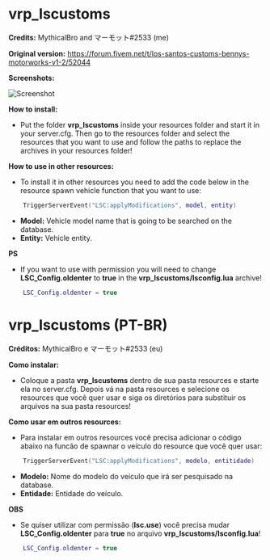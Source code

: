 # vrp_lscustoms
**Credits:** MythicalBro and マーモット#2533 (me)

**Original version:** https://forum.fivem.net/t/los-santos-customs-bennys-motorworks-v1-2/52044

**Screenshots:**

   ![Screenshot](https://i.imgur.com/jOh7fAb.png)

**How to install:**

   - Put the folder **vrp_lscustoms** inside your resources folder and start it in your server.cfg. Then go to the resources folder and select the resources that you want to use and follow the paths to replace the archives in your resources folder!
  
**How to use in other resources:**

   - To install it in other resources you need to add the code below in the resource spawn vehicle function that you want to use:
   ```lua
       TriggerServerEvent("LSC:applyModifications", model, entity)
   ```
   - **Model:** Vehicle model name that is going to be searched on the database.
   - **Entity:** Vehicle entity.
   
**PS**
   - If you want to use with permission you will need to change **LSC_Config.oldenter** to **true** in the **vrp_lscustoms/lsconfig.lua** archive!
   ```lua
       LSC_Config.oldenter = true 
   ```

# vrp_lscustoms (PT-BR)

**Créditos:** MythicalBro e マーモット#2533 (eu)

**Como instalar:**
    
   - Coloque a pasta **vrp_lscustoms** dentro de sua pasta resources e starte ela no server.cfg. Depois vá na pasta resources e selecione os resources que você quer usar e siga os diretórios para substituir os arquivos na sua pasta resources!

**Como usar em outros resources:**

   - Para instalar em outros resources você precisa adicionar o código abaixo na funcão de spawnar o veículo do resource que você quer usar:
   ```lua
       TriggerServerEvent("LSC:applyModifications", modelo, entitidade)
   ```
   - **Modelo:** Nome do modelo do veículo que irá ser pesquisado na database.
   - **Entidade:** Entidade do veículo.

**OBS**
   - Se quiser utilizar com permissão (**lsc.use**) você precisa mudar **LSC_Config.oldenter** para **true** no arquivo **vrp_lscustoms/lsconfig.lua**!
   ```lua
       LSC_Config.oldenter = true
   ```
    
    
